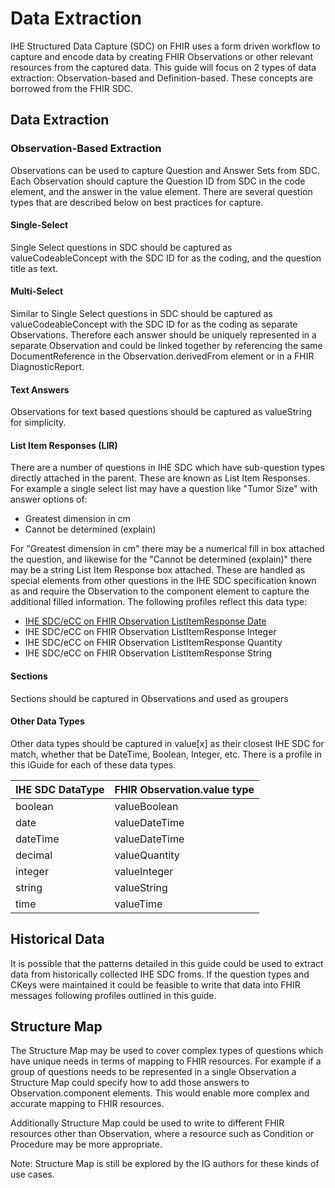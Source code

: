# Data Extraction
IHE Structured Data Capture (SDC) on FHIR uses a form driven workflow to capture and encode data by creating FHIR Observations or other relevant resources from the captured data. This guide will focus on 2 types of data extraction: Observation-based and Definition-based. These concepts are borrowed from the FHIR SDC. 

## Data Extraction

### Observation-Based Extraction 
Observations can be used to capture Question and Answer Sets from SDC. Each Observation should capture the Question ID from SDC in the code element, and the answer in the value element. There are several question types that are described below on best practices for capture.

#### Single-Select
Single Select questions in SDC should be captured as valueCodeableConcept with the SDC ID for as the coding, and the question title as text. 

#### Multi-Select
Similar to Single Select questions in SDC should be captured as valueCodeableConcept with the SDC ID for as the coding as separate Observations. Therefore each answer should be uniquely represented in a separate Observation and could be linked together by referencing the same DocumentReference in the Observation.derivedFrom element or in a FHIR DiagnosticReport. 

#### Text Answers
Observations for text based questions should be captured as valueString for simplicity. 

#### List Item Responses (LIR)
There are a number of questions in IHE SDC which have sub-question types directly attached in the parent. These are known as List Item Responses. For example a single select list may have a question like "Tumor Size" with answer options of: 
* Greatest dimension in cm
* Cannot be determined (explain)

For "Greatest dimension in cm" there may be a numerical fill in box attached the question, and likewise for the "Cannot be determined (explain)" there may be a string List Item Response box attached. These are handled as special elements from other questions in the IHE SDC specification known as <ListItemResponseFields> and require the Observation to the component element to capture the additional filled information. The following profiles reflect this data type: 
<!-- make the following bullets links-->
* [IHE SDC/eCC on FHIR Observation ListItemResponse Date](StructureDefinition-ihe-sdc-ecc-Observation-LIRdate.html)
* IHE SDC/eCC on FHIR Observation ListItemResponse Integer
* IHE SDC/eCC on FHIR Observation ListItemResponse Quantity 
* IHE SDC/eCC on FHIR Observation ListItemResponse String 

#### Sections
Sections should be captured in Observations and used as groupers 

#### Other Data Types
Other data types should be captured in value[x] as their closest IHE SDC for match, whether that be DateTime, Boolean, Integer, etc. There is a profile in this iGuide for each of these data types.  

| IHE SDC DataType            | FHIR Observation.value type |
| --------------------------- | --------------------------- |
| boolean                     | valueBoolean                |
| date                        | valueDateTime               |
| dateTime                    | valueDateTime               |
| decimal                     | valueQuantity               |
| integer                     | valueInteger                |
| string                      | valueString                 |
| time                        | valueTime                   |

<!--
## Definition-Based Extraction
Definition-based extraction may be used to to write to specific FHIR Resources rather than a
--> 
## Historical Data 
It is possible that the patterns detailed in this guide could be used to extract data from historically collected IHE SDC froms. If the question types and CKeys were maintained it could be feasible to write that data into FHIR messages following profiles outlined in this guide. 

## Structure Map 
The Structure Map may be used to cover complex types of questions which have unique needs in terms of mapping to FHIR resources. For example if a group of questions needs to be represented in a single Observation a Structure Map could specify how to add those answers to Observation.component elements. This would enable more complex and accurate mapping to FHIR resources. 

Additionally Structure Map could be used to write to different FHIR resources other than Observation, where a resource such as Condition or Procedure may be more appropriate. 

Note: Structure Map is still be explored by the IG authors for these kinds of use cases. 

<!-- ## Data Storage Considerations
Mapping can be accomplished in order to promote robust data models that allow for advanced data analytics and shareable data models. There are a number of intersections for SDC and data models such as OHDSI. For example SDC and OHDSI both have a heavy reliance on identifiers. --> 